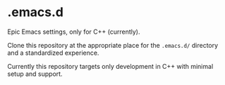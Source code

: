 # .emacs.d
Epic Emacs settings, only for C++ (currently).

Clone this repository at the appropriate place for the `.emacs.d/` directory and a standardized experience.

Currently this repository targets only development in C++ with minimal setup and support.
